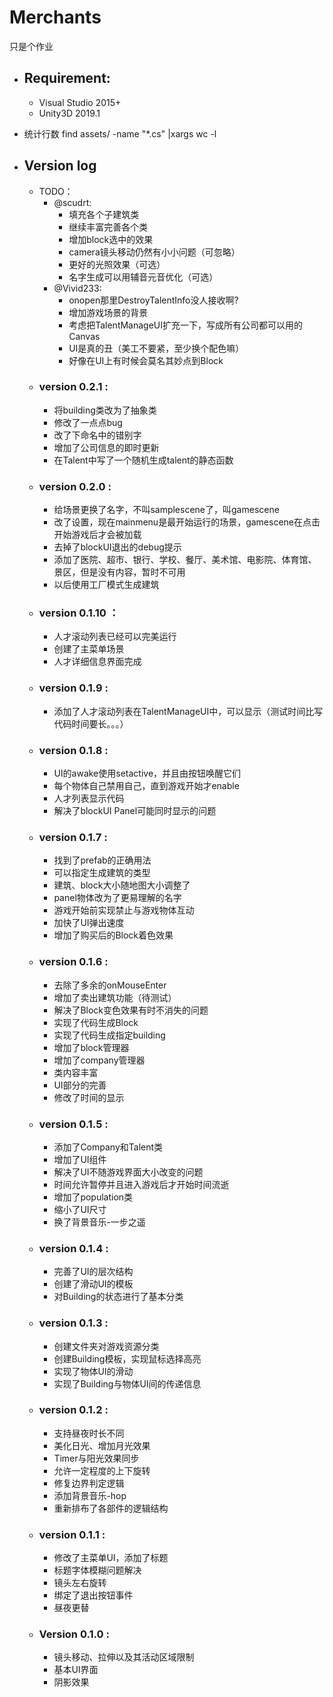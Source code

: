 # **Merchants**
只是个作业


* ## **Requirement:**
    + Visual Studio 2015+
    + Unity3D 2019.1

* 统计行数 find assets/ -name "*.cs" |xargs wc -l

* ## **Version log**
    - TODO：
        + @scudrt:
            - 填充各个子建筑类
            - 继续丰富完善各个类
            - 增加block选中的效果
            - camera镜头移动仍然有小小问题（可忽略）
            - 更好的光照效果（可选）
            - 名字生成可以用辅音元音优化（可选）
        + @Vivid233:
            - onopen那里DestroyTalentInfo没人接收啊?
            - 增加游戏场景的背景
            - 考虑把TalentManageUI扩充一下，写成所有公司都可以用的Canvas
            - UI是真的丑（美工不要紧，至少换个配色嘛）
            - 好像在UI上有时候会莫名其妙点到Block
    + ### **version 0.2.1** :
        - 将building类改为了抽象类
        - 修改了一点点bug
        - 改了下命名中的错别字
        - 增加了公司信息的即时更新
        - 在Talent中写了一个随机生成talent的静态函数
    + ### **version 0.2.0** :
        - 给场景更换了名字，不叫samplescene了，叫gamescene
        - 改了设置，现在mainmenu是最开始运行的场景，gamescene在点击开始游戏后才会被加载
        - 去掉了blockUI退出的debug提示
        - 添加了医院、超市、银行、学校、餐厅、美术馆、电影院、体育馆、景区，但是没有内容，暂时不可用
        - 以后使用工厂模式生成建筑
    + ### **version 0.1.10** ：
        - 人才滚动列表已经可以完美运行
        - 创建了主菜单场景
        - 人才详细信息界面完成
	+ ### **version 0.1.9** :
		- 添加了人才滚动列表在TalentManageUI中，可以显示（测试时间比写代码时间要长。。。）
	+ ### **version 0.1.8** :
        - UI的awake使用setactive，并且由按钮唤醒它们
        - 每个物体自己禁用自己，直到游戏开始才enable
		- 人才列表显示代码
		- 解决了blockUI Panel可能同时显示的问题
    + ### **version 0.1.7** :
        - 找到了prefab的正确用法
        - 可以指定生成建筑的类型
        - 建筑、block大小随地图大小调整了
        - panel物体改为了更易理解的名字
        - 游戏开始前实现禁止与游戏物体互动
        - 加快了UI弹出速度
        - 增加了购买后的Block着色效果
    + ### **version 0.1.6** :
        - 去除了多余的onMouseEnter
        - 增加了卖出建筑功能（待测试）
        - 解决了Block变色效果有时不消失的问题
        - 实现了代码生成Block
        - 实现了代码生成指定building
        - 增加了block管理器
        - 增加了company管理器
        - 类内容丰富
        - UI部分的完善
        - 修改了时间的显示
    + ### **version 0.1.5** :
        - 添加了Company和Talent类
        - 增加了UI组件
        - 解决了UI不随游戏界面大小改变的问题
        - 时间允许暂停并且进入游戏后才开始时间流逝
        - 增加了population类
        - 缩小了UI尺寸
        - 换了背景音乐-一步之遥
	+ ### **version 0.1.4** :
		- 完善了UI的层次结构
		- 创建了滑动UI的模板
		- 对Building的状态进行了基本分类
    + ### **version 0.1.3** :
		- 创建文件夹对游戏资源分类
		- 创建Building模板，实现鼠标选择高亮
		- 实现了物体UI的滑动
		- 实现了Building与物体UI间的传递信息
    + ### **version 0.1.2** :
        - 支持昼夜时长不同
        - 美化日光、增加月光效果
        - Timer与阳光效果同步
        - 允许一定程度的上下旋转
        - 修复边界判定逻辑
        - 添加背景音乐-hop
        - 重新排布了各部件的逻辑结构   
    + ### **version 0.1.1** :
        - 修改了主菜单UI，添加了标题
        - 标题字体模糊问题解决
        - 镜头左右旋转
        - 绑定了退出按钮事件
        - 昼夜更替   
    + ### **Version 0.1.0** :
        - 镜头移动、拉伸以及其活动区域限制
        - 基本UI界面
        - 阴影效果
